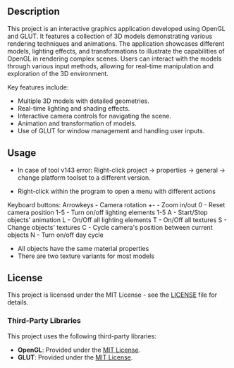 ## Description
This project is an interactive graphics application developed using OpenGL and GLUT. It features a collection of 3D models demonstrating various rendering techniques and animations. The application showcases different models, lighting effects, and transformations to illustrate the capabilities of OpenGL in rendering complex scenes. Users can interact with the models through various input methods, allowing for real-time manipulation and exploration of the 3D environment.

Key features include:

- Multiple 3D models with detailed geometries.
- Real-time lighting and shading effects.
- Interactive camera controls for navigating the scene.
- Animation and transformation of models.
- Use of GLUT for window management and handling user inputs.

## Usage

- In case of tool v143 error: Right-click project -> properties -> general -> change platform toolset to a different version.

- Right-click within the program to open a menu with different actions

Keyboard buttons:
Arrowkeys - Camera rotation
+\- - Zoom in/out
0 - Reset camera position
1-5 - Turn on/off lighting elements 1-5
A - Start/Stop objects' animation
L - On/Off all lighting elements
T - On/Off all textures
S - Change objects' textures
C - Cycle camera's position between current objects
N - Turn on/off day cycle

- All objects have the same material properties
- There are two texture variants for most models

## License

This project is licensed under the MIT License - see the [LICENSE](LICENSE.md) file for details.

### Third-Party Libraries

This project uses the following third-party libraries:

- **OpenGL**: Provided under the [MIT License](https://opensource.org/licenses/MIT).
- **GLUT**: Provided under the [MIT License](https://opensource.org/licenses/MIT).
